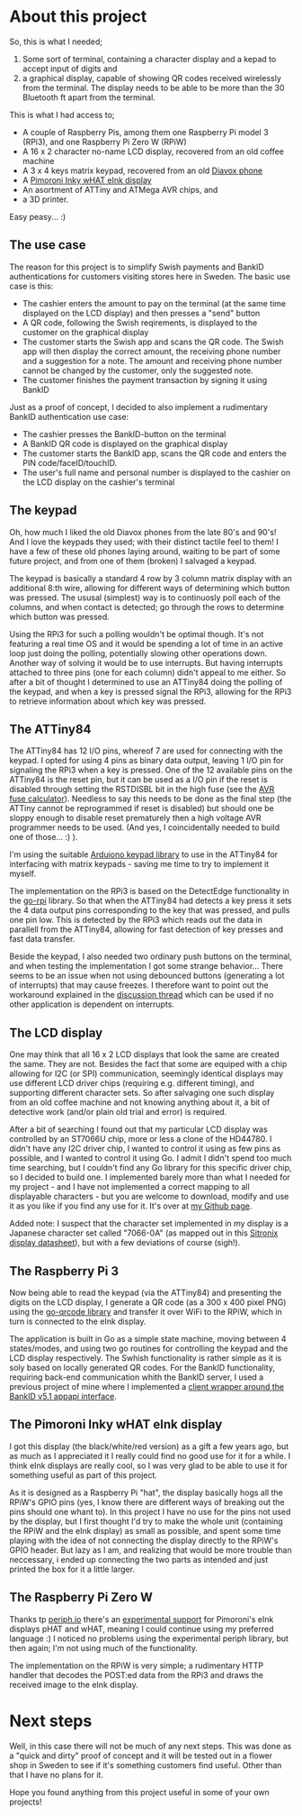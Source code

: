# About this project
So, this is what I needed; 
1. Some sort of terminal, containing a character display and a kepad to accept input of digits and
2. a graphical display, capable of showing QR codes received wirelessly from the terminal. The display needs to be able to be more than the 30 Bluetooth ft apart from the terminal.

This is what I had access to;
* A couple of Raspberry Pis, among them one Raspberry Pi model 3 (RPi3), and one Raspberry Pi Zero W (RPiW)
* A 16 x 2 character no-name LCD display, recovered from an old coffee machine
* A 3 x 4 keys matrix keypad, recovered from an old [Diavox phone](https://www.ericsson.com/en/about-us/history/products/the-telephones/diavox--a-keypad-phone-for-axe)
* A [Pimoroni Inky wHAT eInk display](https://shop.pimoroni.com/products/inky-what?variant=21214020436051)
* An asortment of ATTiny and ATMega AVR chips, and
* a 3D printer.

Easy peasy... :)

## The use case
The reason for this project is to simplify Swish payments and BankID authentications for customers visiting stores here in Sweden. The basic use case is this:
* The cashier enters the amount to pay on the terminal (at the same time displayed on the LCD display) and then presses a "send" button
* A QR code, following the Swish reqirements, is displayed to the customer on the graphical display
* The customer starts the Swish app and scans the QR code. The Swish app will then display the correct amount, the receiving phone number and a suggestion for a note. The amount and receiving phone number cannot be changed by the customer, only the suggested note.
* The customer finishes the payment transaction by signing it using BankID

Just as a proof of concept, I decided to also implement a rudimentary BankID authentication use case:
* The cashier presses the BankID-button on the terminal
* A BankID QR code is displayed on the graphical display
* The customer starts the BankID app, scans the QR code and enters the PIN code/faceID/touchID.
* The user's full name and personal number is displayed to the cashier on the LCD display on the cashier's terminal


## The keypad
Oh, how much I liked the old Diavox phones from the late 80's and 90's! And I love the keypads they used; with their distinct tactile feel to them! I have a few of these old phones laying around, waiting to be part of some future project, and from one of them (broken) I salvaged a keypad.

The keypad is basically a standard 4 row by 3 column matrix display with an additional 8:th wire, allowing for different ways of determining which button was pressed. The ususal (simplest) way is to continuosly poll each of the columns, and when contact is detected; go through the rows to determine which button was pressed.

Using the RPi3 for such a polling wouldn't be optimal though. It's not featuring a real time OS and it would be spending a lot of time in an active loop just doing the polling, potentially slowing other operations down. Another way of solving it would be to use interrupts. But having interrupts attached to three pins (one for each column) didn't appeal to me either. So after a bit of thought I determined to use an ATTiny84 doing the polling of the keypad, and when a key is pressed signal the RPi3, allowing for the RPi3 to retrieve information about which key was pressed.

## The ATTiny84
The ATTiny84 has 12 I/O pins, whereof 7 are used for connecting with the keypad. I opted for using 4 pins as binary data output, leaving 1 I/O pin for signaling the RPi3 when a key is pressed. One of the 12 available pins on the ATTiny84 is the reset pin, but it can be used as a I/O pin if the reset is disabled through setting the RSTDISBL bit in the high fuse (see the [AVR fuse calculator](https://eleccelerator.com/fusecalc/fusecalc.php?chip=attiny84)). Needless to say this needs to be done as the final step (the ATTiny cannot be reprogrammed if reset is disabled) but should one be sloppy enough to disable reset prematurely then a high voltage AVR programmer needs to be used. (And yes, I coincidentally needed to build one of those... :) ).

I'm using the suitable [Arduiono keypad library](https://playground.arduino.cc/Code/Keypad/) to use in the ATTiny84 for interfacing with matrix keypads - saving me time to try to implement it myself.

The implementation on the RPi3 is based on the DetectEdge functionality in the [go-rpi](https://www..com) library. So that when the ATTiny84 had detects a key press it sets the 4 data output pins corresponding to the key that was pressed, and pulls one pin low. This is detected by the RPi3 which reads out the data in parallell from the ATTiny84, allowing for fast detection of key presses and fast data transfer.

Beside the keypad, I also needed two ordinary push buttons on the terminal, and when testing the implementation I got some strange behavior... There seems to be an issue when not using debounced buttons (generating a lot of interrupts) that may cause freezes. I therefore want to point out the workaround explained in the [discussion thread](https://github.com/stianeikeland/go-rpio/issues/35) which can be used if no other application is dependent on interrupts. 

## The LCD display

One may think that all 16 x 2 LCD displays that look the same are created the same. They are not. Besides the fact that some are equiped with a chip allowing for I2C (or SPI) communication, seemingly identical displays may use different LCD driver chips (requiring e.g. different timing), and supporting different character sets. So after salvaging one such display from an old coffee machine and not knowing anything about it, a bit of detective work (and/or plain old trial and error) is required.

After a bit of searching I found out that my particular LCD display was controlled by an ST7066U chip, more or less a clone of the HD44780. I didn't have any I2C driver chip, I wanted to control it using as few pins as possible, and I wanted to control it using Go. I admit I didn't spend too much time searching, but I couldn't find any Go library for this specific driver chip, so I decided to build one. I implemented barely more than what I needed for my project - and I have not implemented a correct mapping to all displayable characters - but you are welcome to download, modify and use it as you like if you find any use for it. It's over at [my Github page](https://github.com/hossner/go-st7066u).

Added note: I suspect that the character set implemented in my display is a Japanese character set called "7066-0A" (as mapped out in this [Sitronix display datasheet](https://www.newhavendisplay.com/app_notes/ST7066U.pdf)), but with a few deviations of course (sigh!).

## The Raspberry Pi 3

Now being able to read the keypad (via the ATTiny84) and presenting the digits on the LCD display, I generate a QR code (as a 300 x 400 pixel PNG) using the [go-qrcode library](https://github.com/skip2/go-qrcode) and transfer it over WiFi to the RPiW, which in turn is connected to the eInk display.

The application is built in Go as a simple state machine, moving between 4 states/modes, and using two go routines for controlling the keypad and the LCD display respectively. The Swhish functionality is rather simple as it is soly based on locally generated QR codes. For the BankID functionality, requiring back-end communication whith the BankID server, I used a previous project of mine where I implemented a [client wrapper around the BankID v5.1 appapi interface](https://github.com/hossner/bankid).

## The Pimoroni Inky wHAT eInk display

I got this display (the black/white/red version) as a gift a few years ago, but as much as I appreciated it I really could find no good use for it for a while. I think eInk displays are really cool, so I was very glad to be able to use it for something useful as part of this project.

As it is designed as a Raspberry Pi "hat", the display basically hogs all the RPiW's GPIO pins (yes, I know there are different ways of breaking out the pins should one whant to). In this project I have no use for the pins not used by the display, but I first thought I'd try to make the whole unit (containing the RPiW and the eInk display) as small as possible, and spent some time playing with the idea of not connecting the display directly to the RPiW's GPIO header. But lazy as I am, and realizing that would be more trouble than neccessary, i ended up connecting the two parts as intended and just printed the box for it a little larger.

## The Raspberry Pi Zero W

Thanks tp [periph.io](https://periph.io/) there's an [experimental support](https://pkg.go.dev/periph.io/x/periph/experimental/devices/inky) for Pimoroni's eInk displays pHAT and wHAT, meaning I could continue using my preferred language :) I noticed no problems using the experimental periph library, but then again; I'm not using much of the functionality.

The implementation on the RPiW is very simple; a rudimentary HTTP handler that decodes the POST:ed data from the RPi3 and draws the received image to the eInk display.

# Next steps
Well, in this case there will not be much of any next steps. This was done as a "quick and dirty" proof of concept and it will be tested out in a flower shop in Sweden to see if it's something customers find useful. Other than that I have no plans for it.

Hope you found anything from this project useful in some of your own projects!